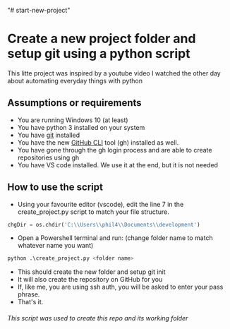 "# start-new-project"
# Create a new project folder and setup git using a python script

This litte project was inspired by a youtube video I watched the other day about automating everyday things with python

## Assumptions or requirements

- You are running Windows 10 (at least)
- You have python 3 installed on your system
- You have [git](https://git-scm.com/download/win) installed
- You have the new [GitHub CLI](https://github.com/cli/cli) tool (gh) installed as well.
- You have gone through the gh login process and are able to create repositories using gh
- You have VS code installed. We use it at the end, but it is not needed


## How to use the script

- Using your favourite editor (vscode), edit the line 7 in the create_project.py script to match your file structure.

```py
chgDir = os.chdir('C:\\Users\\phil4\\Documents\\development')
```

- Open a Powershell terminal and run: (change folder name to match whatever name you want)
```py
python .\create_project.py <folder name>
```
- This should create the new folder and setup git init
- It will also create the repository on GitHub for you
- If, like me, you are using ssh auth, you will be asked to enter your pass phrase.
- That's it.

###### This script was used to create this repo and its working folder

